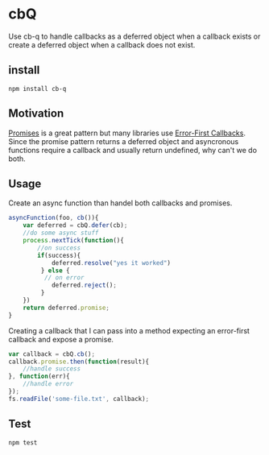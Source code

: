 cbQ
===

Use cb-q to handle callbacks as a deferred object when a callback exists or create a deferred object when a callback does not exist.
## install
```
npm install cb-q
```
## Motivation
[Promises](https://github.com/kriskowal/q) is a great pattern but many libraries use [Error-First Callbacks](http://fredkschott.com/post/2014/03/understanding-error-first-callbacks-in-node-js/).
Since the promise pattern returns a deferred object and asyncronous functions require a callback and usually return undefined, why can't we do both.

## Usage
Create an async function than handel both callbacks and promises.
``` javascript
asyncFunction(foo, cb()){
    var deferred = cbQ.defer(cb);
    //do some async stuff
    process.nextTick(function(){
        //on success
        if(success){
            deferred.resolve("yes it worked")
         } else {
          // on error
            deferred.reject();
         }
    })
    return deferred.promise;
}
```
Creating a callback that I can pass into a method expecting an error-first callback and expose a promise.
``` javascript
var callback = cbQ.cb();
callback.promise.then(function(result){
    //handle success
}, function(err){
    //handle error
});
fs.readFile('some-file.txt', callback);
```
## Test
```
npm test
```